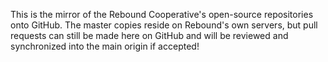 This is the mirror of the Rebound Cooperative's open-source repositories onto GitHub.
The master copies reside on Rebound's own servers, but pull requests can still be made here on GitHub and will be reviewed and synchronized into the main origin if accepted!
